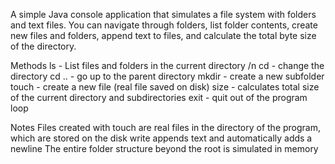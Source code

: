 A simple Java console application that simulates a file system with folders and text files.
You can navigate through folders, list folder contents, create new files and folders, append text to files, and calculate the total byte size of the directory.

Methods
ls - List files and folders in the current directory /n
cd <folderName> - change the directory 
cd .. - go up to the parent directory
mkdir <folderName> - create a new subfolder
touch <fileName> - create a new file (real file saved on disk)
size - calculates total size of the current directory and subdirectories
exit - quit out of the program loop

Notes
Files created with touch are real files in the directory of the program, which are stored on the disk
write appends text and automatically adds a newline
The entire folder structure beyond the root is simulated in memory
